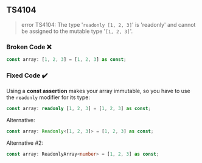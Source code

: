 ## TS4104

> error TS4104: The type '`readonly [1, 2, 3]`' is 'readonly' and cannot be assigned to the mutable type '`[1, 2, 3]`'.

### Broken Code ❌

```ts
const array: [1, 2, 3] = [1, 2, 3] as const;
```

### Fixed Code ✔️

Using a **const assertion** makes your array immutable, so you have to use the `readonly` modifier for its type:

```ts
const array: readonly [1, 2, 3] = [1, 2, 3] as const;
```

Alternative:

```ts
const array: Readonly<[1, 2, 3]> = [1, 2, 3] as const;
```

Alternative #2:

```ts
const array: ReadonlyArray<number> = [1, 2, 3] as const;
```
